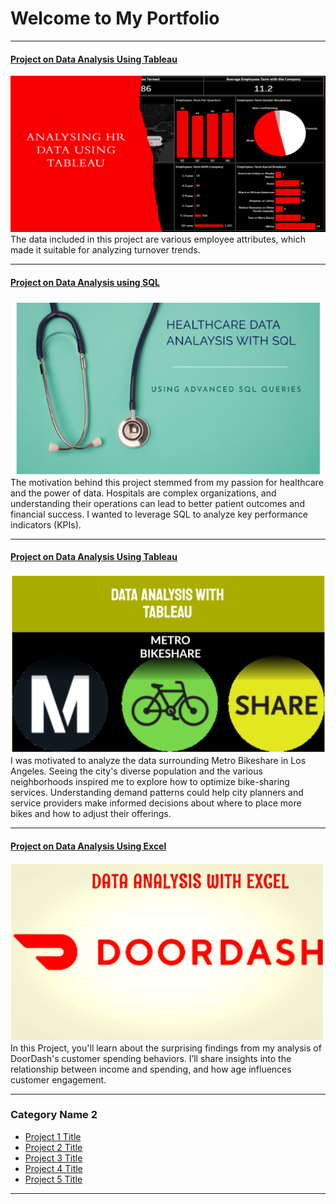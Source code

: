 # Welcome to My Portfolio

---

#### [Project on Data Analysis Using Tableau](https://www.linkedin.com/pulse/insights-from-human-resource-data-employee-turnover-komal-m-48e0e/?trackingId=6gpt%2FDaaRLKJuQFooKG1xQ%3D%3D)
[<img src="images/humanresource_image.png" width="2000" height="250"/>](https://www.linkedin.com/pulse/insights-from-human-resource-data-employee-turnover-komal-m-48e0e/?trackingId=6gpt%2FDaaRLKJuQFooKG1xQ%3D%3D)
The data included in this project are various employee attributes, which made it suitable for analyzing turnover trends. 

---
#### [Project on Data Analysis using SQL](https://www.linkedin.com/pulse/healthcare-insights-journey-through-data-analysis-komal-m-corzc/?trackingId=6gpt%2FDaaRLKJuQFooKG1xQ%3D%3D)
[<img src="images/healthcare_image.png?raw=true"/>](https://www.linkedin.com/pulse/healthcare-insights-journey-through-data-analysis-komal-m-corzc/?trackingId=6gpt%2FDaaRLKJuQFooKG1xQ%3D%3D)
The motivation behind this project stemmed from my passion for healthcare and the power of data. Hospitals are complex organizations, and understanding their operations can lead to better patient outcomes and financial success. I wanted to leverage SQL to analyze key performance indicators (KPIs). 

---
#### [Project on Data Analysis Using Tableau](https://www.linkedin.com/pulse/exploring-pulse-los-angeles-insights-from-metro-bikeshare-komal-m-9olvc/?trackingId=LTqdjAIZT32JKFFCn%2F2wsQ%3D%3D)
[<img src="images/metribikeshare_image.png?raw=true"/>](https://www.linkedin.com/pulse/exploring-pulse-los-angeles-insights-from-metro-bikeshare-komal-m-9olvc/?trackingId=LTqdjAIZT32JKFFCn%2F2wsQ%3D%3D)
I was motivated to analyze the data surrounding Metro Bikeshare in Los Angeles. Seeing the city's diverse population and the various neighborhoods inspired me to explore how to optimize bike-sharing services. Understanding demand patterns could help city planners and service providers make informed decisions about where to place more bikes and how to adjust their offerings. 

---
#### [Project on Data Analysis Using Excel](https://www.linkedin.com/pulse/unpacking-spending-habits-what-doordash-taught-me-consumer-komal-m-bpvlc/?trackingId=6gpt%2FDaaRLKJuQFooKG1xQ%3D%3D)
[<img src="images/DoorDash_image.png?raw=true"/>](https://www.linkedin.com/pulse/unpacking-spending-habits-what-doordash-taught-me-consumer-komal-m-bpvlc/?trackingId=6gpt%2FDaaRLKJuQFooKG1xQ%3D%3D)
In this Project, you'll learn about the surprising findings from my analysis of DoorDash's customer spending behaviors. I’ll share insights into the relationship between income and spending, and how age influences customer engagement.

---

### Category Name 2

- [Project 1 Title](http://example.com/)
- [Project 2 Title](http://example.com/)
- [Project 3 Title](http://example.com/)
- [Project 4 Title](http://example.com/)
- [Project 5 Title](http://example.com/)

---




